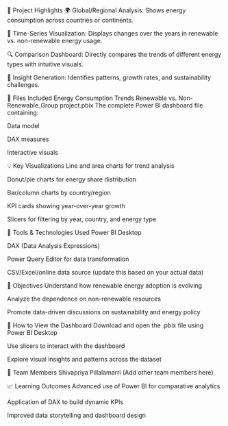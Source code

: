 📌 Project Highlights
🌍 Global/Regional Analysis: Shows energy consumption across countries or continents.

🔄 Time-Series Visualization: Displays changes over the years in renewable vs. non-renewable energy usage.

🔍 Comparison Dashboard: Directly compares the trends of different energy types with intuitive visuals.

🧠 Insight Generation: Identifies patterns, growth rates, and sustainability challenges.

📁 Files Included
Energy Consumption Trends Renewable vs. Non-Renewable_Group project.pbix
The complete Power BI dashboard file containing:

Data model

DAX measures

Interactive visuals

💡 Key Visualizations
Line and area charts for trend analysis

Donut/pie charts for energy share distribution

Bar/column charts by country/region

KPI cards showing year-over-year growth

Slicers for filtering by year, country, and energy type

🧰 Tools & Technologies Used
Power BI Desktop

DAX (Data Analysis Expressions)

Power Query Editor for data transformation

CSV/Excel/online data source (update this based on your actual data)

🎯 Objectives
Understand how renewable energy adoption is evolving

Analyze the dependence on non-renewable resources

Promote data-driven discussions on sustainability and energy policy

🔽 How to View the Dashboard
Download and open the .pbix file using Power BI Desktop

Use slicers to interact with the dashboard

Explore visual insights and patterns across the dataset

👥 Team Members
Shivapriya Pillalamarri
(Add other team members here)

📈 Learning Outcomes
Advanced use of Power BI for comparative analytics

Application of DAX to build dynamic KPIs

Improved data storytelling and dashboard design
